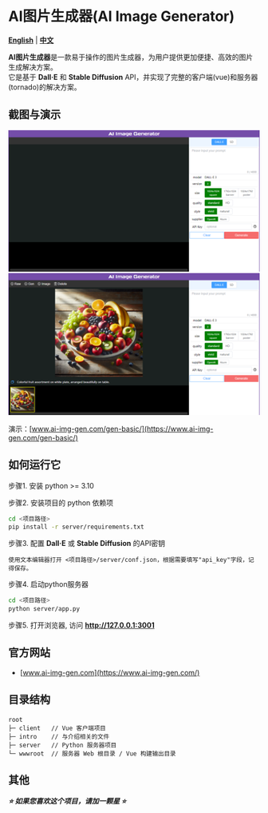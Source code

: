 AI图片生成器(AI Image Generator)
================

**[English](./README.md)** | **[中文](./README_zh.md)**

**AI图片生成器**是一款易于操作的图片生成器，为用户提供更加便捷、高效的图片生成解决方案。  
它是基于 **Dall·E** 和 **Stable Diffusion** API，并实现了完整的客户端(vue)和服务器(tornado)的解决方案。

截图与演示
----------------

![AI Image Generator Screenshot 1](./intro/screenshot-1.png "Screenshot 1")
![AI Image Generator Screenshot 2](./intro/screenshot-2.png "Screenshot 2")

演示：[www.ai-img-gen.com/gen-basic/](https://www.ai-img-gen.com/gen-basic/)

如何运行它
----------------

步骤1. 安装 python >= 3.10  
  
步骤2. 安装项目的 python 依赖项  

```sh
cd <项目路径>
pip install -r server/requirements.txt
```

步骤3. 配置 **Dall·E** 或 **Stable Diffusion** 的API密钥

```text
使用文本编辑器打开 <项目路径>/server/conf.json，根据需要填写"api_key"字段，记得保存。
```

步骤4. 启动python服务器  

```sh
cd <项目路径>
python server/app.py
```

步骤5. 打开浏览器, 访问 **<http://127.0.0.1:3001>**

官方网站
----------------

* [www.ai-img-gen.com](https://www.ai-img-gen.com/)

目录结构
----------------

```text
root
├─ client   // Vue 客户端项目
├─ intro    // 与介绍相关的文件
├─ server   // Python 服务器项目
└─ wwwroot  // 服务器 Web 根目录 / Vue 构建输出目录
```

其他
----------------

***⭐ 如果您喜欢这个项目，请加一颗星 ⭐***
